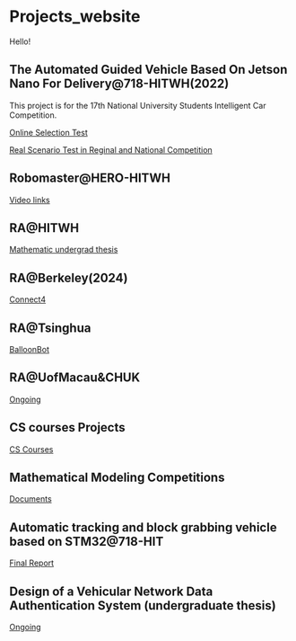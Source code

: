 # Projects_website

Hello!

## The Automated Guided Vehicle Based On Jetson Nano For Delivery@718-HITWH(2022)
This project is for the 17th National University Students Intelligent Car Competition.

[Online Selection Test](Intelligent_Car_Competition@718_HIT/Online_Selection_Tasks.md)

[Real Scenario Test in Reginal and National Competition](Intelligent_Car_Competition@718_HIT/National_Competiton.md)
## Robomaster@HERO-HITWH
[Video links](Robomaster@HERO_HIT/Motion_prediction_.md)
## RA@HITWH
[Mathematic undergrad thesis](RA@HIT\MA_thesis.md)
## RA@Berkeley(2024)
[Connect4](RA@Berkeley/Connect4.md)
## RA@Tsinghua 
[BalloonBot](RA@Tsinghua/BalloonBot.md)

## RA@UofMacau&CHUK
[Ongoing](RA@UofMacau&CUHK\Ongoing.md)

## CS courses Projects
[CS Courses](Courses@HIT/Intro.md)

## Mathematical Modeling Competitions
[Documents](Mathematical_Modeling_Competition/intro.md)

## Automatic tracking and block grabbing vehicle based on STM32@718-HIT
[Final Report](Automatic_Tracking_Vehicle@718_HIT/Final_Report.md)

## Design of a Vehicular Network Data Authentication System (undergraduate thesis)
[Ongoing](CS_Thesis@HIT/Workflow_ongoing.md)
